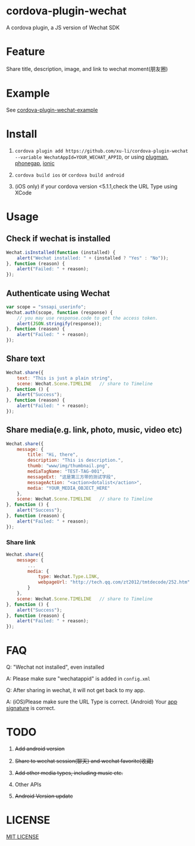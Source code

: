 # cordova-plugin-wechat

A cordova plugin, a JS version of Wechat SDK

# Feature

Share title, description, image, and link to wechat moment(朋友圈)

# Example

See [cordova-plugin-wechat-example](https://github.com/xu-li/cordova-plugin-wechat-example)

# Install

1. ```cordova plugin add https://github.com/xu-li/cordova-plugin-wechat  --variable WechatAppId=YOUR_WECHAT_APPID```, or using [plugman](https://npmjs.org/package/plugman), [phonegap](https://npmjs.org/package/phonegap), [ionic](http://ionicframework.com/)

2. ```cordova build ios``` or ```cordova build android```

3. (iOS only) if your cordova version <5.1.1,check the URL Type using XCode

# Usage

## Check if wechat is installed
```Javascript
Wechat.isInstalled(function (installed) {
    alert("Wechat installed: " + (installed ? "Yes" : "No"));
}, function (reason) {
    alert("Failed: " + reason);
});
```

## Authenticate using Wechat
```Javascript
var scope = "snsapi_userinfo";
Wechat.auth(scope, function (response) {
    // you may use response.code to get the access token.
    alert(JSON.stringify(response));
}, function (reason) {
    alert("Failed: " + reason);
});
```

## Share text
```Javascript
Wechat.share({
    text: "This is just a plain string",
    scene: Wechat.Scene.TIMELINE   // share to Timeline
}, function () {
    alert("Success");
}, function (reason) {
    alert("Failed: " + reason);
});
```

## Share media(e.g. link, photo, music, video etc)
```Javascript
Wechat.share({
    message: {
        title: "Hi, there",
        description: "This is description.",
        thumb: "www/img/thumbnail.png",
        mediaTagName: "TEST-TAG-001",
        messageExt: "这是第三方带的测试字段",
        messageAction: "<action>dotalist</action>",
        media: "YOUR_MEDIA_OBJECT_HERE"
    },
    scene: Wechat.Scene.TIMELINE   // share to Timeline
}, function () {
    alert("Success");
}, function (reason) {
    alert("Failed: " + reason);
});
```

### Share link
```Javascript
Wechat.share({
    message: {
        ...
        media: {
            type: Wechat.Type.LINK,
            webpageUrl: "http://tech.qq.com/zt2012/tmtdecode/252.htm"
        }
    },
    scene: Wechat.Scene.TIMELINE   // share to Timeline
}, function () {
    alert("Success");
}, function (reason) {
    alert("Failed: " + reason);
});
```

# FAQ

Q: "Wechat not installed", even installed

A: Please make sure "wechatappid" is added in ```config.xml``` 

Q: After sharing in wechat, it will not get back to my app.

A: (iOS)Please make sure the URL Type is correct. (Android) Your [app signature](https://open.weixin.qq.com/cgi-bin/showdocument?action=dir_list&t=resource/res_list&verify=1&id=open1419318060&token=&lang=zh_CN) is correct.

# TODO

1. ~~Add android version~~

2. ~~Share to wechat session(聊天) and wechat favorite(收藏)~~

3. ~~Add other media types, including music etc.~~

4. Other APIs

5. ~~Android Version update~~

# LICENSE

[MIT LICENSE](http://opensource.org/licenses/MIT)
